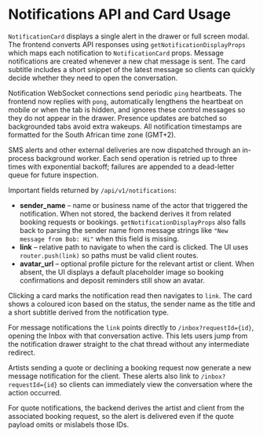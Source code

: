 # Notifications API and Card Usage

`NotificationCard` displays a single alert in the drawer or full screen modal.
The frontend converts API responses using `getNotificationDisplayProps` which
maps each notification to `NotificationCard` props. Message notifications are
created whenever a new chat message is sent. The card subtitle includes a short
snippet of the latest message so clients can quickly decide whether they need to
open the conversation.

Notification WebSocket connections send periodic `ping` heartbeats. The
frontend now replies with `pong`, automatically lengthens the heartbeat on
mobile or when the tab is hidden, and ignores these control messages so they do
not appear in the drawer. Presence updates are batched so backgrounded tabs
avoid extra wakeups. All notification timestamps are formatted for the
South African time zone (GMT+2).

SMS alerts and other external deliveries are now dispatched through an
in-process background worker. Each send operation is retried up to three times
with exponential backoff; failures are appended to a dead-letter queue for
future inspection.

Important fields returned by `/api/v1/notifications`:

- **sender_name** – name or business name of the actor that triggered the
  notification. When not stored, the backend derives it from related booking
  requests or bookings. `getNotificationDisplayProps` also falls back to parsing
  the sender name from message strings like `"New message from Bob: Hi"` when
  this field is missing.
- **link** – relative path to navigate to when the card is clicked. The UI uses
  `router.push(link)` so paths must be valid client routes.
- **avatar_url** – optional profile picture for the relevant artist or client.
  When absent, the UI displays a default placeholder image so booking
  confirmations and deposit reminders still show an avatar.

Clicking a card marks the notification read then navigates to `link`. The card
shows a coloured icon based on the status, the sender name as the title and a
short subtitle derived from the notification type.

For message notifications the `link` points directly to
`/inbox?requestId={id}`, opening the Inbox with that conversation active.
This lets users jump from the notification drawer straight to the chat thread
without any intermediate redirect.

Artists sending a quote or declining a booking request now generate a new
message notification for the client. These alerts also link to
`/inbox?requestId={id}` so clients can immediately view the conversation where
the action occurred.

For quote notifications, the backend derives the artist and client from the
associated booking request, so the alert is delivered even if the quote payload
omits or mislabels those IDs.
